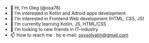 - 👋 Hi, I’m Oleg (@osa78)
- 👀 I’m interested in Kotlin and Adroid apps development
- 👀 I’m interested in Frontend Web development (HTML, CSS, JS)
- 🌱 I’m currently learning Kotlin, JS, HTML/CSS
- 💞️ I’m looking to new friends in IT-industry
- 📫 How to reach me : by e-mail: osysolyatin@gmail.com

<!---
osysolyatin/osysolyatin is a ✨ special ✨ repository because its `README.md` (this file) appears on your GitHub profile.
You can click the Preview link to take a look at your changes.
--->
